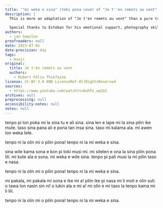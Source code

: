 ```yaml
---
title: '"mi weka e sina" (toki pona cover of "Je t''en remets au vent" by Hubert-Félix Thiéfaine)'
description: |
  This is more an adaptation of "Je t'en remets au vent" than a pure translation. I tried to keep the general meaning, but as he's a very poetic author, a lot has been lost to translation.
  
  Special thanks to Esteban for his emotional support, photography skills, and various advice
authors:
  - jan Sepulon
proofreaders: null
date: 2023-07-01
date-precision: day
tags:
  - music
original:
  title: Je t'en remets au vent
  authors:
    - Hubert-Félix Thiéfaine
license: CC-BY-3.0 AND LicenseRef-AllRightsReserved
sources:
  - https://www.youtube.com/watch?v=8uhFo_wq1GI
archives: null
preprocessing: null
accessibility-notes: null
notes: null
---
```


tenpo pi lon poka mi la
sina tu e ali sina.
sina len e lape mi la
sina pilin ike mute.
taso sina pana ali e
pona tan insa sina.
taso mi kalama ala.
mi awen lon weka lete.

tenpo ni la
olin mi o pilin pona!
tenpo ni la
mi weka e sina.

sina wile kama sona
e kon pi toki musi mi.
mi sitelen e ona la
sina pilin pona lili.
mi kute ala e sona.
mi weka e wile sina.
tenpo pi pali musi la
mi pilin taso e nasa.

tenpo ni la
olin mi o pilin pona!
tenpo ni la
mi weka e sina.

mi pakala, mi pakala
mi sona e ike mi a!
pilin ike pi nasa mi
li moli e olin suli.
o tawa lon nasin sin ni!
o lukin ala e mi a!
mi olin e mi taso la
tenpo kama mi li lili.

tenpo ni la
olin mi o pilin pona!
tenpo ni la
mi weka e sina.

